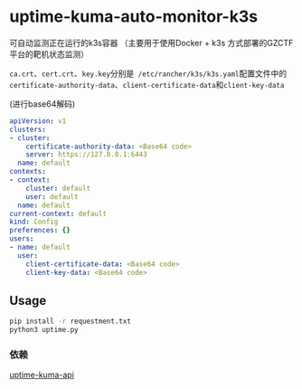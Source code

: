 # uptime-kuma-auto-monitor-k3s
可自动监测正在运行的k3s容器 （主要用于使用Docker + k3s 方式部署的GZCTF平台的靶机状态监测）


`ca.crt`、`cert.crt`、`key.key`分别是` /etc/rancher/k3s/k3s.yaml`配置文件中的`certificate-authority-data`、`client-certificate-data`和`client-key-data`

(进行base64解码)
```yaml
apiVersion: v1
clusters:
- cluster:
    certificate-authority-data: <Base64 code>
    server: https://127.0.0.1:6443
  name: default
contexts:
- context:
    cluster: default
    user: default
  name: default
current-context: default
kind: Config
preferences: {}
users:
- name: default
  user:
    client-certificate-data: <Base64 code>
    client-key-data: <Base64 code>
```
## Usage
```bash
pip install -r requestment.txt
python3 uptime.py
```

### 依赖
[uptime-kuma-api](https://uptime-kuma-api.readthedocs.io/en/latest/)
